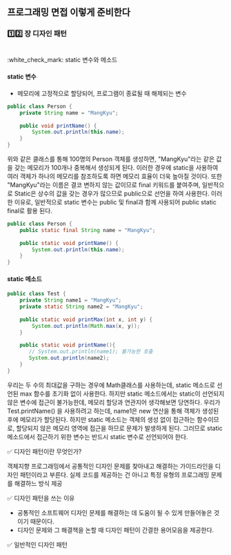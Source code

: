 ## 프로그래밍 면접 이렇게 준비한다

### :one::two: 장 디자인 패턴

<br>
:white_check_mark: static 변수와 메소드<br>

#### static 변수 <br>
- 메모리에 고정적으로 할당되어, 프로그램이 종료될 때 해제되는 변수
```java
public class Person {
    private String name = "MangKyu";
	    
	public void printName() {
	    System.out.println(this.name);
	}
}
```
위와 같은 클래스를 통해 100명의 Person 객체를 생성하면, "MangKyu"라는 같은 값을 갖는 메모리가 100개나 중복해서 생성되게 된다. 이러한 경우에 static을 사용하여 여러 객체가 하나의 메모리를 참조하도록 하면 메모리 효율이 더욱 높아질 것이다. 또한 "MangKyu"라는 이름은 결코 변하지 않는 값이므로 final 키워드를 붙여주며, 일반적으로 Static은 상수의 값을 갖는 경우가 많으므로 public으로 선언을 하여 사용한다. 이러한 이유로, 일반적으로 static 변수는 public 및 final과 함께 사용되어 public static final로 활용 된다.
```java
public class Person {
    public static final String name = "MangKyu";
         
    public static void printName() {
        System.out.println(this.name);
    }
}
```

#### static 메소드 <br>
```java
public class Test {
    private String name1 = "MangKyu";
    private static String name2 = "MangKyu";
 
    public static void printMax(int x, int y) {
        System.out.println(Math.max(x, y));
    }
         
    public static void printName(){
       // System.out.println(name1); 불가능한 호출
       System.out.println(name2);
    }
}
```
우리는 두 수의 최대값을 구하는 경우에 Math클래스를 사용하는데, static 메소드로 선언된 max 함수를 초기화 없이 사용한다. 하지만 static 메소드에서는 static이 선언되지 않은 변수에 접근이 불가능한데, 메모리 할당과 연관지어 생각해보면 당연하다. 우리가 Test.printName() 을 사용하려고 하는데, name1은 new 연산을 통해 객체가 생성된 후에 메모리가 할당된다. 하지만 static 메소드는 객체의 생성 없이 접근하는 함수이므로, 할당되지 않은 메모리 영역에 접근을 하므로 문제가 발생하게 된다. 그러므로 static 메소드에서 접근하기 위한 변수는 반드시 static 변수로 선언되어야 한다.


:white_check_mark: 디자인 패턴이란 무엇인가?

객체지향 프로그래밍에서 공통적인 디자인 문제를 찾아내고 해결하는 가이드라인을 디자인 패턴이라고 부른다. 실제 코드를 제공하는 건 아니고 특정 유형의 프로그래밍 문제를 해결하느 방식 제공

:white_check_mark: 디자인 패턴을 쓰는 이유

- 공통적인 소프트웨어 디자인 문제를 해결하는 데 도움이 될 수 있게 만들어놓은 것이기 때문이다.
- 디자인 문제와 그 해결책을 논할 때 디자인 패턴이 간결한 용어모음을 제공한다.

:white_check_mark: 일반적인 디자인 패턴
